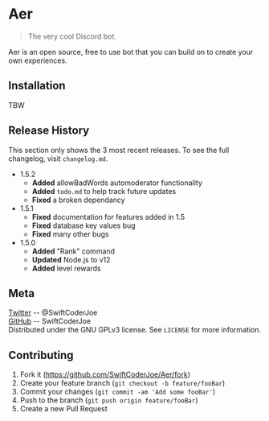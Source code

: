 # Aer
> The very cool Discord bot.

Aer is an open source, free to use bot that you can build on to create your own experiences.

## Installation
TBW

## Release History
This section only shows the 3 most recent releases. To see the full changelog, visit ``changelog.md``.

* 1.5.2
    * **Added** allowBadWords automoderator functionality
    * **Added** ``todo.md`` to help track future updates
    * **Fixed** a broken dependancy
* 1.5.1
    * **Fixed** documentation for features added in 1.5
    * **Fixed** database key values bug
    * **Fixed** many other bugs
* 1.5.0
    * **Added** "Rank" command
    * **Updated** Node.js to v12
    * **Added** level rewards

## Meta

[Twitter](https://twitter.com/SwiftCoderJoe) -- @SwiftCoderJoe  
[GitHub](https://github.com/SwiftCoderJoe) -- SwiftCoderJoe  
Distributed under the GNU GPLv3 license. See ``LICENSE`` for more information.

## Contributing

1. Fork it (<https://github.com/SwiftCoderJoe/Aer/fork>)
2. Create your feature branch (`git checkout -b feature/fooBar`)
3. Commit your changes (`git commit -am 'Add some fooBar'`)
4. Push to the branch (`git push origin feature/fooBar`)
5. Create a new Pull Request
